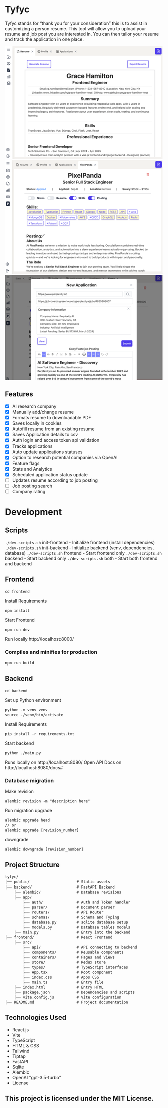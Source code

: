 # Tyfyc

Tyfyc stands for “thank you for your consideration” this is to assist in customizing a person resume. This tool will allow you to upload your resume and job post you are interested in. You can then tailor your resume and track the application in one place.

![Alt text](public/tyfyc-resume.png)
![Alt text](public/tyfyc-posting.png)
![Alt text](public/tyfyc-research.png)

## Features

- [x] AI research company
- [x] Manually add/change resume
- [x] Formats resume to downloadable PDF
- [x] Saves locally in cookies
- [x] Autofill resume from an existing resume
- [x] Saves Application details to csv
- [x] Auth login and access token api validation
- [x] Tracks applications
- [x] Auto update applications statuses
- [x] Option to research potential companies via OpenAI
- [x] Feature flags
- [x] Stats and Analytics
- [x] Scheduled application status update
- [ ] Updates resume according to job posting
- [ ] Job posting search
- [ ] Company rating

# Development

## Scripts

`./dev-scripts.sh` init-frontend - Initialize frontend (install dependencies)
`./dev-scripts.sh` init-backend - Initialize backend (venv, dependencies, database)
`./dev-scripts.sh` frontend - Start frontend only
`./dev-scripts.sh` backend - Start backend only
`./dev-scripts.sh` both - Start both frontend and backend

## Frontend

```
cd frontend
```

Install Requirements

```
npm install
```

Start Frontend

```
npm run dev
```

Run locally http://localhost:8000/

### Compiles and minifies for production

```
npm run build
```

## Backend

```
cd backend
```

Set up Python environment

```
python -m venv venv
source ./venv/bin/activate
```

Install Requirements

```
pip install -r requirements.txt
```

Start backend

```
python ./main.py
```

Runs locally on http://localhost:8080/
Open API Docs on http://localhost:8080/docs#

### Database migration

Make revision

```
alembic revision -m "description here"
```

Run migration
upgrade

```
alembic upgrade head
// or
alembic upgrade [revision_number]
```

downgrade

```
alembic downgrade [revision_number]
```

## Project Structure

```
tyfyc/
│── public/                     # Static assets
│── backend/                    # FastAPI Backend
    │── alembic/                # Database revisions
    │── app/
        ├── auth/               # Auth and Token handler
        ├── parser/             # Document parser
        ├── routers/            # API Router
        ├── schemas/            # Schema and Typing
        ├── database.py         # sqlite database setup
        ├── models.py           # Database tables models
    |── main.py                 # Entry into the backend
│── frontend/                   # React Frontend
    │── src/
        ├── api/                # API connecting to backend
        ├── components/         # Reusable components
        ├── containers/         # Pages and Views
        ├── store/              # Redux store
        ├── types/              # TypeScript interfaces
        ├── App.tsx             # Root component
        ├── index.css           # Apps CSS
        ├── main.ts             # Entry file
    │── index.html              # Entry HTML
    │── package.json            # Dependencies and scripts
    │── vite.config.js          # Vite configuration
│── README.md                   # Project documentation
```

## Technologies Used

- React.js
- Vite
- TypeScript
- HTML & CSS
- Tailwind
- Tiptap
- FastAPI
- Sqlite
- Alembic
- OpenAI "gpt-3.5-turbo"
- License

## This project is licensed under the MIT License.
